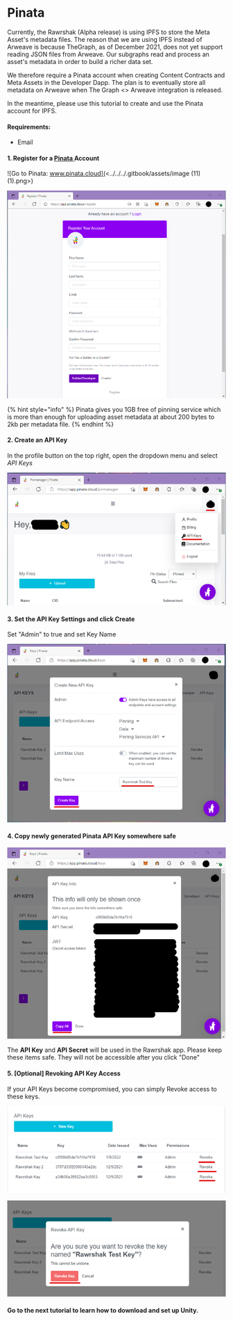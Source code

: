 # Pinata

Currently, the Rawrshak (Alpha release) is using IPFS to store the Meta Asset's metadata files. The reason that we are using IPFS instead of Arweave is because TheGraph, as of December 2021, does not yet support reading JSON files from Arweave. Our subgraphs read and process an asset's metadata in order to build a richer data set.&#x20;

We therefore require a Pinata account when creating Content Contracts and Meta Assets in the Developer Dapp. The plan is to eventually store all metadata on Arweave when The Graph <> Arweave integration is released.&#x20;

In the meantime, please use this tutorial to create and use the Pinata account for IPFS.

#### Requirements:

* Email

#### 1. Register for a [Pinata ](https://www.pinata.cloud)Account

![Go to Pinata: www.pinata.cloud](<../../../.gitbook/assets/image (11) (1).png>)

![Register for Pinata](<../../../.gitbook/assets/image (31) (1) (1).png>)

{% hint style="info" %}
Pinata gives you 1GB free of pinning service which is more than enough for uploading asset metadata at about 200 bytes to 2kb per metadata file.
{% endhint %}

#### 2. Create an API Key

In the profile button on the top right, open the dropdown menu and select _API Keys_

![API Keys](<../../../.gitbook/assets/image (20) (1).png>)

#### 3. Set the API Key Settings and click Create

Set "Admin" to true and set Key Name

![Set API Key Settings](<../../../.gitbook/assets/image (19) (1).png>)

#### 4. Copy newly generated Pinata API Key somewhere safe

![Click "Copy All" and paste the keys somewhere safe.](<../../../.gitbook/assets/image (15).png>)

The **API Key** and **API Secret** will be used in the Rawrshak app. Please keep these items safe. They will not be accessible after you click "Done"

#### 5. \[Optional] Revoking API Key Access

If your API Keys become compromised, you can simply Revoke access to these keys.&#x20;

![Revoking Access](<../../../.gitbook/assets/image (10).png>)

![Revoke Key](<../../../.gitbook/assets/image (21) (1).png>)

#### Go to the next tutorial to learn how to download and set up Unity.

